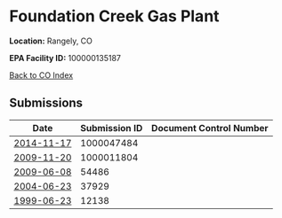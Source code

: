 # Foundation Creek Gas Plant

**Location:** Rangely, CO

**EPA Facility ID:** 100000135187

[Back to CO Index](../../index.md)

## Submissions

| Date | Submission ID | Document Control Number |
|------|--------------|-------------------------|
| [2014-11-17](submissions/1000047484.md) | 1000047484 |  |
| [2009-11-20](submissions/1000011804.md) | 1000011804 |  |
| [2009-06-08](submissions/54486.md) | 54486 |  |
| [2004-06-23](submissions/37929.md) | 37929 |  |
| [1999-06-23](submissions/12138.md) | 12138 |  |
